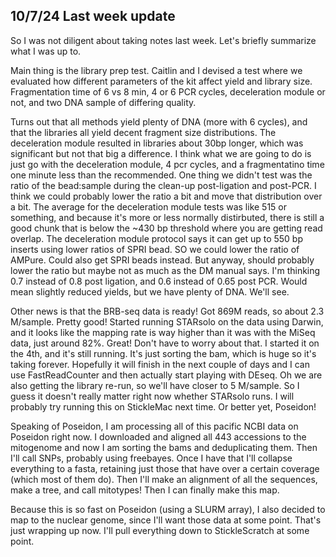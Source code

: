 ## 10/7/24 Last week update

So I was not diligent about taking notes last week. Let's briefly summarize what I was up to. 

Main thing is the library prep test. Caitlin and I devised a test where we evaluated how different parameters of the kit affect yield and library size. Fragmentation time of 6 vs 8 min, 4 or 6 PCR 
cycles, deceleration module or not, and two DNA sample of differing quality. 

Turns out that all methods yield plenty of DNA (more with 6 cycles), and that the libraries all yield decent fragment size distributions. The deceleration module resulted in libraries about 30bp 
longer, which was significant but not that big a difference. I think what we are going to do is just go with the deceleration module, 4 pcr cycles, and a fragmentatino time one minute less than the 
recommended. One thing we didn't test was the ratio of the bead:sample during the clean-up post-ligation and post-PCR. I think we could probably lower the ratio a bit and move that distribution over 
a bit. The average for the deceleration module tests was like 515 or something, and because it's more or less normally distirbuted, there is still a good chunk that is below the ~430 bp threshold 
where you are getting read overlap. The deceleration module protocol says it can get up to 550 bp inserts using lower ratios of SPRI bead. SO we could lower the ratio of AMPure. Could also get SPRI 
beads instead. But anyway, should probably lower the ratio but maybe not as much as the DM manual says. I'm thinking 0.7 instead of 0.8 post ligation, and 0.6 instead of 0.65 post PCR. Would mean 
slightly reduced yields, but we have plenty of DNA. We'll see.

Other news is that the BRB-seq data is ready! Got 869M reads, so about 2.3 M/sample. Pretty good! Started running STARsolo on the data using Darwin, and it looks like the mapping rate is way higher 
than it was with the MiSeq data, just around 82%. Great! Don't have to worry about that. I started it on the 4th, and it's still running. It's just sorting the bam, which is huge so it's taking 
forever. Hopefully it will finish in the next couple of days and I can use FastReadCounter and then actually start playing with DEseq. Oh we are also getting the library re-run, so we'll have closer 
to 5 M/sample. So I guess it doesn't really matter right now whether STARsolo runs. I will probably try running this on StickleMac next time. Or better yet, Poseidon!

Speaking of Poseidon, I am processing all of this pacific NCBI data on Poseidon right now. I downloaded and aligned all 443 accessions to the mitogenome and now I am sorting the bams and 
deduplicating them. Then I'll call SNPs, probably using freebayes. Once I have that I'll collapse everything to a fasta, retaining just those that have over a certain coverage (which most of them 
do). Then I'll make an alignment of all the sequences, make a tree, and call mitotypes! Then I can finally make this map.

Because this is so fast on Poseidon (using a SLURM array), I also decided to map to the nuclear genome, since I'll want those data at some point. That's just wrapping up now. I'll pull everything 
down to StickleScratch at some point.
